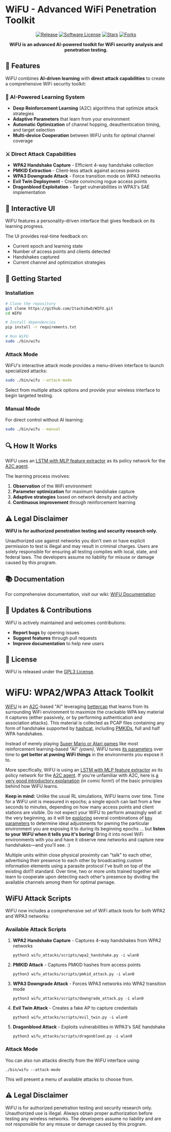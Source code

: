 # WiFU - Advanced WiFi Penetration Toolkit

<p align="center">
    <a href="https://github.com/ItachiOwO/WIFU/releases/latest"><img alt="Release" src="https://img.shields.io/github/v/release/ItachiOwO/WIFU?style=flat-square&color=blue"></a>
    <a href="https://github.com/ItachiOwO/WIFU/blob/master/LICENSE.md"><img alt="Software License" src="https://img.shields.io/badge/license-GPL3-brightgreen.svg?style=flat-square"></a>
    <a href="https://github.com/ItachiOwO/WIFU/stargazers"><img alt="Stars" src="https://img.shields.io/github/stars/ItachiOwO/WIFU?style=flat-square&color=yellow"></a>
    <a href="https://github.com/ItachiOwO/WIFU/network/members"><img alt="Forks" src="https://img.shields.io/github/forks/ItachiOwO/WIFU?style=flat-square&color=orange"></a>
</p>

<p align="center">
    <b>WiFU is an advanced AI-powered toolkit for WiFi security analysis and penetration testing.</b>
</p>

## 🌟 Features

WiFU combines **AI-driven learning** with **direct attack capabilities** to create a comprehensive WiFi security toolkit:

### 🤖 AI-Powered Learning System
- **Deep Reinforcement Learning** (A2C) algorithms that optimize attack strategies
- **Adaptive Parameters** that learn from your environment
- **Automatic Optimization** of channel hopping, deauthentication timing, and target selection
- **Multi-device Cooperation** between WiFU units for optimal channel coverage

### ⚔️ Direct Attack Capabilities
- **WPA2 Handshake Capture** - Efficient 4-way handshake collection
- **PMKID Extraction** - Client-less attack against access points
- **WPA3 Downgrade Attack** - Force transition mode on WPA3 networks
- **Evil Twin Deployment** - Create convincing rogue access points
- **Dragonblood Exploitation** - Target vulnerabilities in WPA3's SAE implementation

## 📱 Interactive UI

WiFU features a personality-driven interface that gives feedback on its learning progress.

The UI provides real-time feedback on:
- Current epoch and learning state
- Number of access points and clients detected
- Handshakes captured
- Current channel and optimization strategies

## 🚀 Getting Started

### Installation

```bash
# Clone the repository
git clone https://github.com/ItachiOwO/WIFU.git
cd WIFU

# Install dependencies
pip install -r requirements.txt

# Run WiFU
sudo ./bin/wifu
```

### Attack Mode

WiFU's interactive attack mode provides a menu-driven interface to launch specialized attacks:

```bash
sudo ./bin/wifu --attack-mode
```

Select from multiple attack options and provide your wireless interface to begin targeted testing.

### Manual Mode

For direct control without AI learning:

```bash
sudo ./bin/wifu --manual
```

## 🔍 How It Works

WiFU uses an [LSTM with MLP feature extractor](https://stable-baselines.readthedocs.io/en/master/modules/policies.html#stable_baselines.common.policies.MlpLstmPolicy) as its policy network for the [A2C agent](https://stable-baselines.readthedocs.io/en/master/modules/a2c.html). 

The learning process involves:
1. **Observation** of the WiFi environment
2. **Parameter optimization** for maximum handshake capture
3. **Adaptive strategies** based on network density and activity
4. **Continuous improvement** through reinforcement learning

## ⚠️ Legal Disclaimer

**WiFU is for authorized penetration testing and security research only.** 

Unauthorized use against networks you don't own or have explicit permission to test is illegal and may result in criminal charges. Users are solely responsible for ensuring all testing complies with local, state, and federal laws. The developers assume no liability for misuse or damage caused by this program.

## 📚 Documentation

For comprehensive documentation, visit our wiki: [WiFU Documentation](https://github.com/ItachiOwO/WIFU/wiki)

## 🔄 Updates & Contributions

WiFU is actively maintained and welcomes contributions:

- **Report bugs** by opening issues
- **Suggest features** through pull requests
- **Improve documentation** to help new users

## 📄 License

WiFU is released under the [GPL3 License](LICENSE.md).

# WiFU: WPA2/WPA3 Attack Toolkit

[WiFU](https://wifu.ai/) is an [A2C](https://hackernoon.com/intuitive-rl-intro-to-advantage-actor-critic-a2c-4ff545978752)-based "AI" leveraging [bettercap](https://www.bettercap.org/) that learns from its surrounding WiFi environment to maximize the crackable WPA key material it captures (either passively, or by performing authentication and association attacks). This material is collected as PCAP files containing any form of handshake supported by [hashcat](https://hashcat.net/hashcat/), including [PMKIDs](https://www.evilsocket.net/2019/02/13/Pwning-WiFi-networks-with-bettercap-and-the-PMKID-client-less-attack/), 
full and half WPA handshakes.

Instead of merely playing [Super Mario or Atari games](https://becominghuman.ai/getting-mario-back-into-the-gym-setting-up-super-mario-bros-in-openais-gym-8e39a96c1e41?gi=c4b66c3d5ced) like most reinforcement learning-based "AI" *(yawn)*, WiFU tunes [its parameters](https://github.com/ItachiOwO/WIFU/blob/master/wifu/defaults.toml) over time to **get better at pwning WiFi things** in the environments you expose it to. 

More specifically, WiFU is using an [LSTM with MLP feature extractor](https://stable-baselines.readthedocs.io/en/master/modules/policies.html#stable_baselines.common.policies.MlpLstmPolicy) as its policy network for the [A2C agent](https://stable-baselines.readthedocs.io/en/master/modules/a2c.html). If you're unfamiliar with A2C, here is [a very good introductory explanation](https://hackernoon.com/intuitive-rl-intro-to-advantage-actor-critic-a2c-4ff545978752) (in comic form!) of the basic principles behind how WiFU learns.

**Keep in mind:** Unlike the usual RL simulations, WiFU learns over time. Time for a WiFU unit is measured in epochs; a single epoch can last from a few seconds to minutes, depending on how many access points and client stations are visible. Do not expect your WiFU to perform amazingly well at the very beginning, as it will be [exploring](https://hackernoon.com/intuitive-rl-intro-to-advantage-actor-critic-a2c-4ff545978752) several combinations of [key parameters](https://wifu.ai/usage/#training-the-ai) to determine ideal adjustments for pwning the particular environment you are exposing it to during its beginning epochs ... but **listen to your WiFU when it tells you it's boring!** Bring it into novel WiFi environments with you and have it observe new networks and capture new handshakes—and you'll see. :)

Multiple units within close physical proximity can "talk" to each other, advertising their presence to each other by broadcasting custom information elements using a parasite protocol I've built on top of the existing dot11 standard. Over time, two or more units trained together will learn to cooperate upon detecting each other's presence by dividing the available channels among them for optimal pwnage.

## WiFU Attack Scripts

WiFU now includes a comprehensive set of WiFi attack tools for both WPA2 and WPA3 networks:

### Available Attack Scripts

1. **WPA2 Handshake Capture** - Captures 4-way handshakes from WPA2 networks
   ```
   python3 wifu_attacks/scripts/wpa2_handshake.py -i wlan0
   ```

2. **PMKID Attack** - Captures PMKID hashes from access points
   ```
   python3 wifu_attacks/scripts/pmkid_attack.py -i wlan0
   ```

3. **WPA3 Downgrade Attack** - Forces WPA3 networks into WPA2 transition mode
   ```
   python3 wifu_attacks/scripts/downgrade_attack.py -i wlan0
   ```

4. **Evil Twin Attack** - Creates a fake AP to capture credentials
   ```
   python3 wifu_attacks/scripts/evil_twin.py -i wlan0
   ```

5. **Dragonblood Attack** - Exploits vulnerabilities in WPA3's SAE handshake
   ```
   python3 wifu_attacks/scripts/dragonblood.py -i wlan0
   ```

### Attack Mode

You can also run attacks directly from the WiFU interface using:
```
./bin/wifu --attack-mode
```

This will present a menu of available attacks to choose from.

## ⚠️ Legal Disclaimer

WiFU is for authorized penetration testing and security research only. Unauthorized use is illegal. Always obtain proper authorization before testing any wireless networks. The developers assume no liability and are not responsible for any misuse or damage caused by this program.




